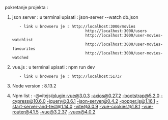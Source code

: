 pokretanje projekta :

1. json server : u terminal upisati : json-server --watch db.json

          - link u browseru je : http://localhost:3000/movies
                                       http://localhost:3000/users 
                                       http://localhost:3000/user-movies-watchlist
                                       http://localhost:3000/user-movies-favourites
                                       http://localhost:3000/user-movies-watched

2. vue.js : u terminal upisati : npm run dev

          - link u browseru je : http://localhost:5173/


3. Node version : 8.13.2

4. Npm list : 
-@vitejs/plugin-vue@3.0.3
-axios@0.27.2
-bootstrap@5.2.0
-cypress@10.6.0
-jquery@3.6.1
-json-server@0.4.2
-popper.js@1.16.1
-start-server-and-test@1.14.0
-vite@3.0.9
-vue-cookies@1.8.1
-vue-router@4.1.5
-vue@3.2.37
-vuex@4.0.2
